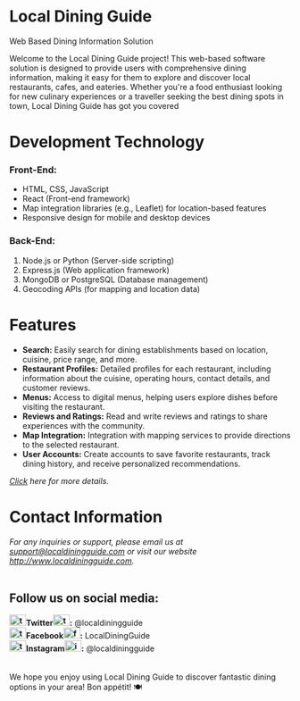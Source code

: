 
# Local Dining Guide

Web Based Dining Information Solution

Welcome to the Local Dining Guide project! This web-based software solution is designed to
provide users with comprehensive dining information, making it easy for them to explore
and discover local restaurants, cafes, and eateries. Whether you're a food enthusiast looking
for new culinary experiences or a traveller seeking the best dining spots in town, Local
Dining Guide has got you covered

# Development Technology

### Front-End:

- HTML, CSS, JavaScript
- React (Front-end framework)
- Map integration libraries (e.g., Leaflet) for location-based features
- Responsive design for mobile and desktop devices

### Back-End:

1. Node.js or Python (Server-side scripting)
2. Express.js (Web application framework)
3. MongoDB or PostgreSQL (Database management)
4. Geocoding APIs (for mapping and location data)

# Features

- **Search:** Easily search for dining establishments based on location, cuisine, price range, and more.
- **Restaurant Profiles:** Detailed profiles for each restaurant, including information about the cuisine, operating hours, contact details, and customer reviews.
- **Menus:** Access to digital menus, helping users explore dishes before visiting the restaurant.
- **Reviews and Ratings:** Read and write reviews and ratings to share experiences with the community.
- **Map Integration:** Integration with mapping services to provide directions to the selected restaurant.
- **User Accounts:** Create accounts to save favorite restaurants, track dining history, and receive personalized recommendations.

_[Click](https://bjitacademy.com/) here for more details._



# Contact Information
*For any inquiries or support, please email us at support@localdiningguide.com or visit our 
website  http://www.localdiningguide.com.*
<br>
<br>

## Follow us on social media:
**<img src="https://raw.githubusercontent.com/rahuldkjain/github-profile-readme-generator/master/src/images/icons/Social/twitter.svg" alt="twitter" height="20" width="30" />Twitter<img src="https://raw.githubusercontent.com/rahuldkjain/github-profile-readme-generator/master/src/images/icons/Social/twitter.svg" alt="twitter" height="20" width="30" />:** @localdiningguide
<br>
**<img src="https://raw.githubusercontent.com/rahuldkjain/github-profile-readme-generator/master/src/images/icons/Social/facebook.svg" alt="twitter" height="20" width="30" />Facebook<img src="https://raw.githubusercontent.com/rahuldkjain/github-profile-readme-generator/master/src/images/icons/Social/facebook.svg" alt="facebook" height="20" width="30" />:** LocalDiningGuide
<br>
**<img src="https://raw.githubusercontent.com/rahuldkjain/github-profile-readme-generator/master/src/images/icons/Social/instagram.svg" 
 alt="twitter" height="20" width="30" />Instagram<img src="https://raw.githubusercontent.com/rahuldkjain/github-profile-readme-generator/master/src/images/icons/Social/instagram.svg" alt="instagram" height="20" width="30" />:** @localdiningguide
<br>
<br>
<br>
We hope you enjoy using Local Dining Guide to discover fantastic dining options in your 
area! Bon appétit! 🍽️